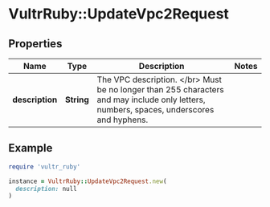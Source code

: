 # VultrRuby::UpdateVpc2Request

## Properties

| Name | Type | Description | Notes |
| ---- | ---- | ----------- | ----- |
| **description** | **String** | The VPC description. &lt;/br&gt; Must be no longer than 255 characters and may include only letters, numbers, spaces, underscores and hyphens. |  |

## Example

```ruby
require 'vultr_ruby'

instance = VultrRuby::UpdateVpc2Request.new(
  description: null
)
```

